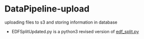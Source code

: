 # DataPipeline-upload
uploading files to s3 and storing information in database

- EDFSplitUpdated.py is a python3 revised version of [edf_split.py](https://github.com/pearsonlab/edfutils)
